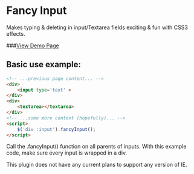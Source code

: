 Fancy Input
=============
Makes typing & deleting in input/Textarea fields exciting & fun with CSS3 effects.

###[View Demo Page](http://dropthebit.com/demos/fancy_input/fancyInput.html)

## Basic use example:
```html
<!-- ...previous page content... -->
<div>
	<input type='text' >
</div>
<div>
	<textarea></textarea>
</div>
<!-- ...some more content (hopefully)... -->
<script>
    $('div :input').fancyInput();
</script>
```
Call the .fancyInput() function on all parents of inputs.
With this example code, make sure every input is wrapped in a div.

This plugin does not have any current plans to support any version of IE.

